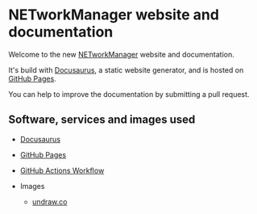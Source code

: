 # NETworkManager website and documentation

Welcome to the new [NETworkManager](https://github.com/BornToBeRoot/NETworkManager) website and documentation.

It's build with [Docusaurus](https://docusaurus.io/), a static website generator, and is hosted on [GitHub Pages](https://pages.github.com/).

You can help to improve the documentation by submitting a pull request.


## Software, services and images used

- [Docusaurus](https://docusaurus.io/)
- [GitHub Pages](https://pages.github.com/)
- [GitHub Actions Workflow](https://github.com/peaceiris/actions-gh-pages)

- Images
  - [undraw.co](https://undraw.co/)
